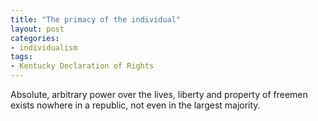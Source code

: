 ```yaml
---
title: "The primacy of the individual"
layout: post
categories:
- individualism
tags:
- Kentucky Declaration of Rights
---
```


Absolute, arbitrary power over the lives, liberty and property of freemen exists nowhere in a republic, not even in the largest majority.
